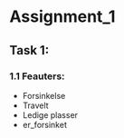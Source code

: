 # Assignment_1

## Task 1:
### 1.1 Feauters:
- Forsinkelse
- Travelt
- Ledige plasser
- er_forsinket
